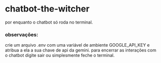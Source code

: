 # chatbot-the-witcher
por enquanto o chatbot só roda no terminal.

### observações:
crie um arquivo .env com uma variável de ambiente GOOGLE_API_KEY e atribua a ela a sua chave de api da gemini.
para encerrar as interações com o chatbot digite sair ou simplesmente feche o terminal.
